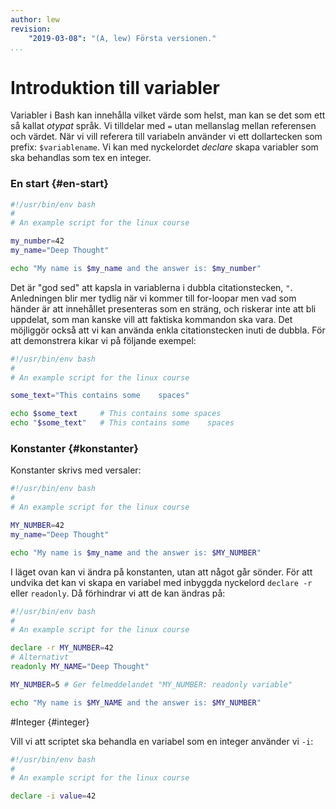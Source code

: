 ```yaml
---
author: lew
revision:
    "2019-03-08": "(A, lew) Första versionen."
...
```

Introduktion till variabler
=======================

Variabler i Bash kan innehålla vilket värde som helst, man kan se det som ett så kallat *otypat* språk. Vi tilldelar med `=` utan mellanslag mellan referensen och värdet. När vi vill referera till variabeln använder vi ett dollartecken som prefix: `$variablename`. Vi kan med nyckelordet *declare* skapa variabler som ska behandlas som tex en integer.



### En start {#en-start}

```bash
#!/usr/bin/env bash
#
# An example script for the linux course

my_number=42
my_name="Deep Thought"

echo "My name is $my_name and the answer is: $my_number"
```

Det är "god sed" att kapsla in variablerna i dubbla citationstecken, `"`. Anledningen blir mer tydlig när vi kommer till for-loopar men vad som händer är att innehållet presenteras som en sträng, och riskerar inte att bli uppdelat, som man kanske vill att faktiska kommandon ska vara. Det möjliggör också att vi kan använda enkla citationstecken inuti de dubbla. För att demonstrera kikar vi på följande exempel:

```bash
#!/usr/bin/env bash
#
# An example script for the linux course

some_text="This contains some    spaces"

echo $some_text     # This contains some spaces
echo "$some_text"   # This contains some    spaces
```



### Konstanter {#konstanter}

Konstanter skrivs med versaler:

```bash
#!/usr/bin/env bash
#
# An example script for the linux course

MY_NUMBER=42
my_name="Deep Thought"

echo "My name is $my_name and the answer is: $MY_NUMBER"
```

I läget ovan kan vi ändra på konstanten, utan att något går sönder. För att undvika det kan vi skapa en variabel med inbyggda nyckelord `declare -r` eller `readonly`. Då förhindrar vi att de kan ändras på:

```bash
#!/usr/bin/env bash
#
# An example script for the linux course

declare -r MY_NUMBER=42
# Alternativt
readonly MY_NAME="Deep Thought"

MY_NUMBER=5 # Ger felmeddelandet "MY_NUMBER: readonly variable"

echo "My name is $MY_NAME and the answer is: $MY_NUMBER"
```



#Integer {#integer}

Vill vi att scriptet ska behandla en variabel som en integer använder vi `-i`:

```bash
#!/usr/bin/env bash
#
# An example script for the linux course

declare -i value=42
```

